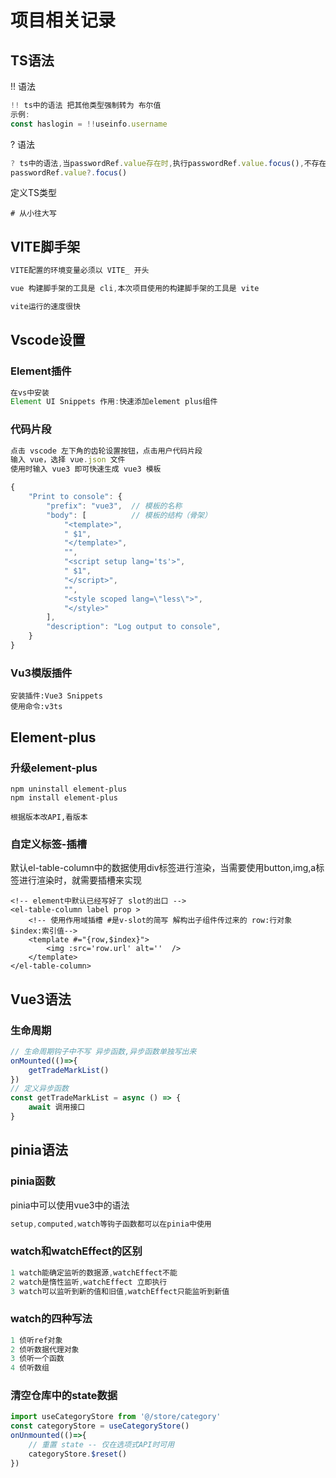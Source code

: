 # 项目相关记录

## TS语法

!! 语法

```ts
!! ts中的语法 把其他类型强制转为 布尔值
示例:
const haslogin = !!useinfo.username
```

? 语法

```ts
? ts中的语法,当passwordRef.value存在时,执行passwordRef.value.focus(),不存在时不执行
passwordRef.value?.focus()
```

定义TS类型

```shell
# 从小往大写
```

## VITE脚手架

```ts
VITE配置的环境变量必须以 VITE_ 开头

vue 构建脚手架的工具是 cli,本次项目使用的构建脚手架的工具是 vite

vite运行的速度很快
```

## Vscode设置

### Element插件

```ts
在vs中安装 
Element UI Snippets 作用:快速添加element plus组件

```

### 代码片段

```ts
点击 vscode 左下角的齿轮设置按钮，点击用户代码片段
输入 vue，选择 vue.json 文件
使用时输入 vue3 即可快速生成 vue3 模板
```

```ts
{
	"Print to console": {
        "prefix": "vue3",  // 模板的名称
        "body": [          // 模板的结构（骨架）
            "<template>",
			" $1",
            "</template>",
            "",
            "<script setup lang='ts'>",
			" $1",
            "</script>",
            "",
            "<style scoped lang=\"less\">",
            "</style>"
        ],
        "description": "Log output to console",
    }
}
```

### Vu3模版插件

```shell
安装插件:Vue3 Snippets
使用命令:v3ts
```

## Element-plus

### 升级element-plus

```shell
npm uninstall element-plus
npm install element-plus

根据版本改API,看版本
```

### 自定义标签-插槽

默认el-table-column中的数据使用div标签进行渲染，当需要使用button,img,a标签进行渲染时，就需要插槽来实现

```vue
<!-- element中默认已经写好了 slot的出口 -->
<el-table-column label prop >
    <!-- 使用作用域插槽 #是v-slot的简写 解构出子组件传过来的 row:行对象 $index:索引值-->
	<template #="{row,$index}">
    	<img :src='row.url' alt=''  />
    </template>
</el-table-column>
```

## Vue3语法

### 生命周期

```ts
// 生命周期钩子中不写 异步函数,异步函数单独写出来
onMounted(()=>{
    getTradeMarkList()
})
// 定义异步函数
const getTradeMarkList = async () => {
    await 调用接口
}
```

## pinia语法

### pinia函数

pinia中可以使用vue3中的语法

```ts
setup,computed,watch等钩子函数都可以在pinia中使用
```

### watch和watchEffect的区别

```ts
1 watch能确定监听的数据源,watchEffect不能
2 watch是惰性监听,watchEffect 立即执行
3 watch可以监听到新的值和旧值,watchEffect只能监听到新值
```

### watch的四种写法

```ts
1 侦听ref对象
2 侦听数据代理对象
3 侦听一个函数
4 侦听数组
```

### 清空仓库中的state数据

```ts
import useCategoryStore from '@/store/category'
const categoryStore = useCategoryStore()
onUnmounted(()=>{
    // 重置 state -- 仅在选项式API时可用
    categoryStore.$reset()
})
```

